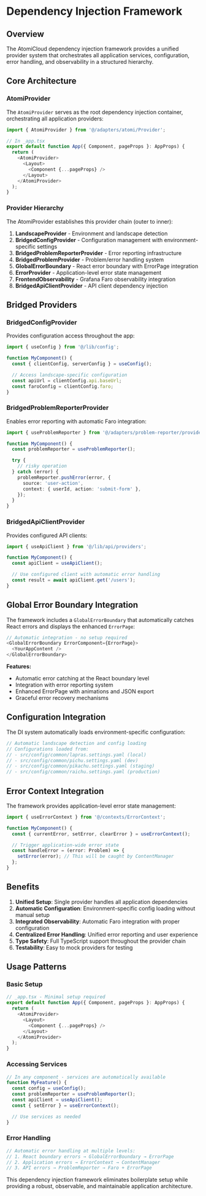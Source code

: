 # Dependency Injection Framework

## Overview

The AtomiCloud dependency injection framework provides a unified provider system that orchestrates all application services, configuration, error handling, and observability in a structured hierarchy.

## Core Architecture

### AtomiProvider

The `AtomiProvider` serves as the root dependency injection container, orchestrating all application providers:

```typescript
import { AtomiProvider } from '@/adapters/atomi/Provider';

// In _app.tsx
export default function App({ Component, pageProps }: AppProps) {
  return (
    <AtomiProvider>
      <Layout>
        <Component {...pageProps} />
      </Layout>
    </AtomiProvider>
  );
}
```

### Provider Hierarchy

The AtomiProvider establishes this provider chain (outer to inner):

1. **LandscapeProvider** - Environment and landscape detection
2. **BridgedConfigProvider** - Configuration management with environment-specific settings
3. **BridgedProblemReporterProvider** - Error reporting infrastructure
4. **BridgedProblemProvider** - Problem/error handling system
5. **GlobalErrorBoundary** - React error boundary with ErrorPage integration
6. **ErrorProvider** - Application-level error state management
7. **FrontendObservability** - Grafana Faro observability integration
8. **BridgedApiClientProvider** - API client dependency injection

## Bridged Providers

### BridgedConfigProvider

Provides configuration access throughout the app:

```typescript
import { useConfig } from '@/lib/config';

function MyComponent() {
  const { clientConfig, serverConfig } = useConfig();

  // Access landscape-specific configuration
  const apiUrl = clientConfig.api.baseUrl;
  const faroConfig = clientConfig.faro;
}
```

### BridgedProblemReporterProvider

Enables error reporting with automatic Faro integration:

```typescript
import { useProblemReporter } from '@/adapters/problem-reporter/providers';

function MyComponent() {
  const problemReporter = useProblemReporter();

  try {
    // risky operation
  } catch (error) {
    problemReporter.pushError(error, {
      source: 'user-action',
      context: { userId, action: 'submit-form' },
    });
  }
}
```

### BridgedApiClientProvider

Provides configured API clients:

```typescript
import { useApiClient } from '@/lib/api/providers';

function MyComponent() {
  const apiClient = useApiClient();

  // Use configured client with automatic error handling
  const result = await apiClient.get('/users');
}
```

## Global Error Boundary Integration

The framework includes a `GlobalErrorBoundary` that automatically catches React errors and displays the enhanced `ErrorPage`:

```typescript
// Automatic integration - no setup required
<GlobalErrorBoundary ErrorComponent={ErrorPage}>
  <YourAppContent />
</GlobalErrorBoundary>
```

**Features:**

- Automatic error catching at the React boundary level
- Integration with error reporting system
- Enhanced ErrorPage with animations and JSON export
- Graceful error recovery mechanisms

## Configuration Integration

The DI system automatically loads environment-specific configuration:

```typescript
// Automatic landscape detection and config loading
// Configurations loaded from:
// - src/config/common/lapras.settings.yaml (local)
// - src/config/common/pichu.settings.yaml (dev)
// - src/config/common/pikachu.settings.yaml (staging)
// - src/config/common/raichu.settings.yaml (production)
```

## Error Context Integration

The framework provides application-level error state management:

```typescript
import { useErrorContext } from '@/contexts/ErrorContext';

function MyComponent() {
  const { currentError, setError, clearError } = useErrorContext();

  // Trigger application-wide error state
  const handleError = (error: Problem) => {
    setError(error); // This will be caught by ContentManager
  };
}
```

## Benefits

1. **Unified Setup**: Single provider handles all application dependencies
2. **Automatic Configuration**: Environment-specific config loading without manual setup
3. **Integrated Observability**: Automatic Faro integration with proper configuration
4. **Centralized Error Handling**: Unified error reporting and user experience
5. **Type Safety**: Full TypeScript support throughout the provider chain
6. **Testability**: Easy to mock providers for testing

## Usage Patterns

### Basic Setup

```typescript
// _app.tsx - Minimal setup required
export default function App({ Component, pageProps }: AppProps) {
  return (
    <AtomiProvider>
      <Layout>
        <Component {...pageProps} />
      </Layout>
    </AtomiProvider>
  );
}
```

### Accessing Services

```typescript
// In any component - services are automatically available
function MyFeature() {
  const config = useConfig();
  const problemReporter = useProblemReporter();
  const apiClient = useApiClient();
  const { setError } = useErrorContext();

  // Use services as needed
}
```

### Error Handling

```typescript
// Automatic error handling at multiple levels:
// 1. React boundary errors → GlobalErrorBoundary → ErrorPage
// 2. Application errors → ErrorContext → ContentManager
// 3. API errors → ProblemReporter → Faro + ErrorPage
```

This dependency injection framework eliminates boilerplate setup while providing a robust, observable, and maintainable application architecture.
